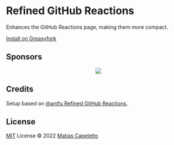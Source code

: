 # Refined GitHub Reactions 

Enhances the GitHub Reactions page, making them more compact.

[Install on Greasyfork](https://greasyfork.org)

## Sponsors

<p align="center">
  <a href="https://cdn.jsdelivr.net/gh/patak-dev/static/sponsors.svg">
    <img src='https://cdn.jsdelivr.net/gh/patak-dev/static/sponsors.svg'/>
  </a>
</p>

## Credits

Setup based on [@antfu Refined GitHub Reactions](https://github.com/antfu/refined-github-notifications).

## License

[MIT](./LICENSE) License © 2022 [Matias Capeletto](https://github.com/patak-dev)
